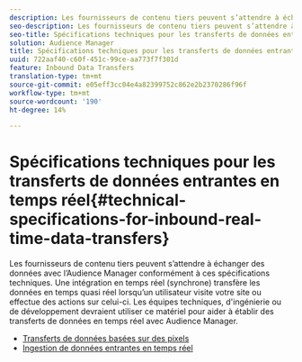 ```yaml
---
description: Les fournisseurs de contenu tiers peuvent s’attendre à échanger des données avec l’Audience Manager conformément à ces spécifications techniques. Une intégration en temps réel (synchrone) transfère les données en temps quasi réel lorsqu’un utilisateur visite votre site ou effectue des actions sur celui-ci. Les équipes techniques, d'ingénierie ou de développement devraient utiliser ce matériel pour aider à établir des transferts de données en temps réel avec Audience Manager.
seo-description: Les fournisseurs de contenu tiers peuvent s’attendre à échanger des données avec l’Audience Manager conformément à ces spécifications techniques. Une intégration en temps réel (synchrone) transfère les données en temps quasi réel lorsqu’un utilisateur visite votre site ou effectue des actions sur celui-ci. Les équipes techniques, d'ingénierie ou de développement devraient utiliser ce matériel pour aider à établir des transferts de données en temps réel avec Audience Manager.
seo-title: Spécifications techniques pour les transferts de données entrantes en temps réel
solution: Audience Manager
title: Spécifications techniques pour les transferts de données entrantes en temps réel
uuid: 722aaf40-c60f-451c-99ce-aa773f7f301d
feature: Inbound Data Transfers
translation-type: tm+mt
source-git-commit: e05eff3cc04e4a82399752c862e2b2370286f96f
workflow-type: tm+mt
source-wordcount: '190'
ht-degree: 14%

---
```



# Spécifications techniques pour les transferts de données entrantes en temps réel{#technical-specifications-for-inbound-real-time-data-transfers}

Les fournisseurs de contenu tiers peuvent s’attendre à échanger des données avec l’Audience Manager conformément à ces spécifications techniques. Une intégration en temps réel (synchrone) transfère les données en temps quasi réel lorsqu’un utilisateur visite votre site ou effectue des actions sur celui-ci. Les équipes techniques, d&#39;ingénierie ou de développement devraient utiliser ce matériel pour aider à établir des transferts de données en temps réel avec Audience Manager.

<!-- c_rt_realtime_intro.xml -->

* [Transferts de données basées sur des pixels](/help/using/integration/sending-audience-data/real-time-data-integration/pixel-based-data-transfer.md)
* [Ingestion de données entrantes en temps réel](/help/using/integration/sending-audience-data/real-time-data-integration/real-time-data-transfer.md)